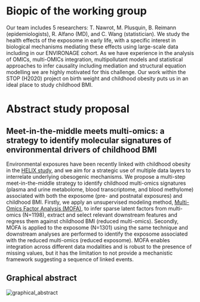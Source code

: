 # Biopic of the working group
Our team includes 5 researchers: T. Nawrot, M. Plusquin, B. Reimann (epidemiologists), R. Alfano (MD), and C. Wang (statistician). We study the health effects of the exposome in early life, with a specific interest in biological mechanisms mediating these effects using large-scale data including in our ENVIRONAGE cohort.
As we have experience in the analysis of OMICs, multi-OMICs integration, multipollutant models and statistical approaches to infer causality including mediation and structural equation modelling we are highly motivated for this challenge. Our work within the STOP (H2020) project on birth weight and childhood obesity puts us in an ideal place to study childhood BMI.


# Abstract study proposal

## Meet-in-the-middle meets multi-omics: a strategy to identify molecular signatures of environmental drivers of childhood BMI
Environmental exposures have been recently linked with childhood obesity in the [HELIX study](http://www.projecthelix.eu/), and we aim for a strategic use of multiple data layers to interrelate underlying obesogenic mechanisms. 
We propose a multi-step meet-in-the-middle strategy to identify childhood multi-omics signatures (plasma and urine metabolome, blood transcriptome, and blood methylome) associated with both the exposome (pre- and postnatal exposures) and childhood BMI. Firstly, we apply an unsupervised modeling method, [Multi-Omics Factor Analysis (MOFA)](https://biofam.github.io/MOFA2/), to infer sparse latent factors from multi-omics (N=1198), extract and select relevant downstream features and regress them against childhood BMI (reduced multi-omics). Secondly, MOFA is applied to the exposome (N=1301) using the same technique and downstream analyses are performed to identify the exposome associated with the reduced multi-omics (reduced exposome). MOFA enables integration across different data modalities and is robust to the presence of missing values, but it has the limitation to not provide a mechanistic framework suggesting a sequence of linked events.

## Graphical abstract
![graphical_abstract](https://user-images.githubusercontent.com/72610903/112133472-09446a80-8bcc-11eb-852b-3b733aff89e4.png)
